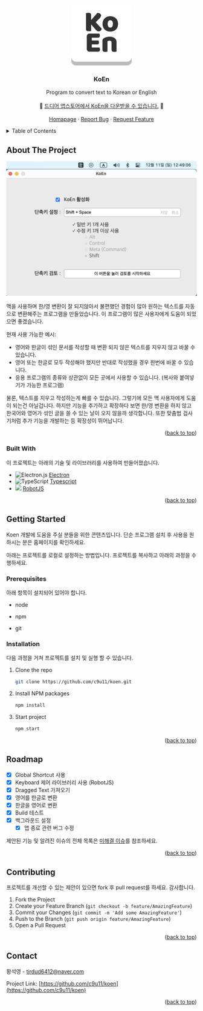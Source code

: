 <a name="readme-top"></a>

<!-- PROJECT LOGO -->

<div align="center">
  <a href="https://github.com/c9u11/koen">
    <img src="https://github.com/c9u11/koen/blob/main/public/assets/icons/png/512x512.png?raw=true" alt="Logo" width="160" height="160">
  </a>

  <h3 align="center">KoEn</h3>

  <p align="center">
    Program to convert text to Korean or English
    <br />
    <br />
    🥳 <a href="https://apps.apple.com/kr/app/koen/id6566172035?l=en-GB&mt=12">드디어 앱스토어에서 KoEn을 다운받을 수 있습니다.</a> 🤩
    <br />
    <br />
    <a href="https://c9u11.github.io/koen-page/">Homapage</a>
    ·
    <a href="https://github.com/c9u11/koen/issues">Report Bug</a>
    ·
    <a href="https://github.com/c9u11/koen/issues">Request Feature</a>
  </p>
</div>

<!-- TABLE OF CONTENTS -->

<details>
  <summary>Table of Contents</summary>
  <ol>
    <li>
      <a href="#About The Project">About The Project</a>
      <ul>
        <li><a href="#built-with">Built With</a></li>
      </ul>
    </li>
    <li>
      <a href="#getting-started">Getting Started</a>
      <ul>
        <li><a href="#prerequisites">Prerequisites</a></li>
        <li><a href="#installation">Installation</a></li>
      </ul>
    </li>
    <li><a href="#roadmap">Roadmap</a></li>
    <li><a href="#contributing">Contributing</a></li>
    <li><a href="#contact">Contact</a></li>
  </ol>
</details>

<!-- ABOUT THE PROJECT -->

## About The Project

![Project Screen Shot](https://github.com/c9u11/koen/blob/main/public/assets/screenshot.png?raw=true)

맥을 사용하며 한/영 변환이 잘 되지않아서 불편했던 경험이 많아 원하는 텍스트를 자동으로 변환해주는 프로그램을 만들었습니다. 이 프로그램이 많은 사용자에게 도움이 되었으면 좋겠습니다.

현재 사용 가능한 예시:

- 영어와 한글이 섞인 문서를 작성할 때 변환 되지 않은 텍스트를 지우지 않고 바꿀 수 있습니다.
- 영어 또는 한글로 모두 작성해야 했지만 반대로 작성했을 경우 한번에 바꿀 수 있습니다.
- 응용 프로그램의 종류와 상관없이 모든 곳에서 사용할 수 있습니다. (복사와 붙여넣기가 가능한 프로그램)

물론, 텍스트를 지우고 작성하는게 빠를 수 있습니다. 그렇기에 모든 맥 사용자에게 도움이 되는건 아닐겁니다. 하지만 기능을 추가하고 확장하다 보면 한/영 변환을 하지 않고 한국어와 영어가 섞인 글을 쓸 수 있는 날이 오지 않을까 생각합니다. 또한 맞춤법 검사기처럼 추가 기능을 개발하는 등 확장성이 뛰어납니다.

<p align="right">(<a href="#readme-top">back to top</a>)</p>

### Built With

이 프로젝트는 아래의 기술 및 라이브러리를 사용하여 만들어졌습니다.

- ![Electron.js](https://img.shields.io/badge/Electron-191970?style=for-the-badge&logo=Electron&logoColor=white) [Electron](https://www.electronjs.org/)
- ![TypeScript](https://img.shields.io/badge/typescript-%23007ACC.svg?style=for-the-badge&logo=typescript&logoColor=white) [Typescript](https://www.typescriptlang.org/)
- <img src="http://robotjs.io/img/logo.png" height="20"></img> [RobotJS](http://robotjs.io/)

<p align="right">(<a href="#readme-top">back to top</a>)</p>

<!-- GETTING STARTED -->

## Getting Started

Koen 개발에 도움을 주실 분들을 위한 콘텐츠입니다. 단순 프로그램 설치 후 사용을 원하시는 분은 홈페이지를 확인하세요.

아래는 프로젝트를 로컬로 설정하는 방법입니다. 프로젝트를 복사하고 아래의 과정을 수행하세요.

### Prerequisites

아래 항목이 설치되어 있어야 합니다.

- node

- npm

- git

### Installation

다음 과정을 거쳐 프로젝트를 설치 및 실행 할 수 있습니다.

1. Clone the repo

   ```sh
   git clone https://github.com/c9u11/koen.git
   ```

2. Install NPM packages
   ```sh
   npm install
   ```
3. Start project
   ```sh
   npm start
   ```

<p align="right">(<a href="#readme-top">back to top</a>)</p>

<!-- ROADMAP -->

## Roadmap

- [x] Global Shortcut 사용
- [x] Keyboard 제어 라이브러리 사용 (RobotJS)
- [x] Dragged Text 가져오기
- [x] 영어를 한글로 변환
- [x] 한글을 영어로 변환
- [x] Build 테스트
- [x] 백그라운드 설정
  - [x] 앱 종료 관련 버그 수정

제안된 기능 및 알려진 이슈의 전체 목록은 [미해결 이슈](https://github.com/c9u11/koen/issues)를 참조하세요.

<p align="right">(<a href="#readme-top">back to top</a>)</p>

<!-- CONTRIBUTING -->

## Contributing

프로젝트를 개선할 수 있는 제안이 있으면 fork 후 pull request를 하세요. 감사합니다.

1. Fork the Project
2. Create your Feature Branch (`git checkout -b feature/AmazingFeature`)
3. Commit your Changes (`git commit -m 'Add some AmazingFeature'`)
4. Push to the Branch (`git push origin feature/AmazingFeature`)
5. Open a Pull Request

<p align="right">(<a href="#readme-top">back to top</a>)</p>

<!-- CONTACT -->

## Contact

황석영 - tjrdud6412@naver.com

Project Link: [https://github.com/c9u11/koen](https://github.com/c9u11/koen)

<p align="right">(<a href="#readme-top">back to top</a>)</p>
